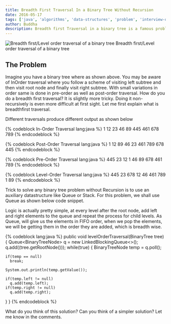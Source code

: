 ```yaml
---
title: Breadth First Traversal In a Binary Tree Without Recursion
date: 2016-05-17
tags: ['java', 'algorithms', 'data-structures', 'problem', 'interview-question', 'binary-tree']
author: Buddha
description: Breadth first Traversal in a binary tree is a famous problem related to binary trees tree
---
```


<img src="/assets/svgs/2016/breadth-first-traversal.svg" alt="Breadth first/Level order traversal of a binary tree"/>
<span class="caption">Breadth first/Level order traversal of a binary tree</span>

## The Problem

Imagine you have a binary tree where as shown above. You may be aware of InOrder traversal where you follow a scheme of visiting left subtree and then visit root node and finally visit right subtree. With small variations in order same is done in pre-order as well as post-order traversal. How do you do a breadth first traversal? It is slightly more tricky. Doing it non-recursively is even more difficult at first sight. Let me first explain what is breadthfirst traversal.

Different traversals produce different output as shown below

{% codeblock In-Order Traversal lang:java %}
1 12 23 46 89 445 461 678 789
{% endcodeblock %}

{% codeblock Post-Order Traversal lang:java %}
1 12 89 46 23 461 789 678 445
{% endcodeblock %}

{% codeblock Pre-Order Traversal lang:java %}
445 23 12 1 46 89 678 461 789
{% endcodeblock %}

{% codeblock Level-Order Traversal lang:java %}
445 23 678 12 46 461 789 1 89
{% endcodeblock %}


<!-- more -->
Trick to solve any binary tree problem without Recursion is to use an auxiliary datastructure like Queue or Stack. For this problem, we shall use Queue as shown below code snippet.

Logic is actually pretty simple, at every level after the root node, add left and right elements to the queue and repeat the process for child levels. As Queue, will give us the elements in FIFO order, when we pop the elements, we will be getting them in the order they are added, which is breadth wise.

{% codeblock lang:java %}
public void levelOrderTraversal(BinaryTree<Integer> tree) {
  Queue<BinaryTreeNode<Integer>> q = new LinkedBlockingQueue<>();
  q.add((tree.getRootNode()));
  while(true) {
    BinaryTreeNode<Integer> temp = q.poll();

    if(temp == null)
      break;

    System.out.println(temp.getValue());

    if(temp.left != null)
      q.add(temp.left);
    if(temp.right != null)
      q.add(temp.right);
  }
}
{% endcodeblock %}

What do you think of this solution? Can you think of a simpler solution? Let me know in the comments.
